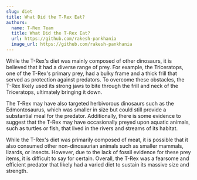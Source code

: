 ```yaml
---
slug: diet
title: What Did the T-Rex Eat?
authors:
  name: T-Rex Team
  title: What Did the T-Rex Eat?
  url: https://github.com/rakesh-pankhania
  image_url: https://github.com/rakesh-pankhania
---
```


While the T-Rex's diet was mainly composed of other dinosaurs, it is believed that it had a diverse range of prey. For example, the Triceratops, one of the T-Rex's primary prey, had a bulky frame and a thick frill that served as protection against predators. To overcome these obstacles, the T-Rex likely used its strong jaws to bite through the frill and neck of the Triceratops, ultimately bringing it down.

The T-Rex may have also targeted herbivorous dinosaurs such as the Edmontosaurus, which was smaller in size but could still provide a substantial meal for the predator. Additionally, there is some evidence to suggest that the T-Rex may have occasionally preyed upon aquatic animals, such as turtles or fish, that lived in the rivers and streams of its habitat.

While the T-Rex's diet was primarily composed of meat, it is possible that it also consumed other non-dinosaurian animals such as smaller mammals, lizards, or insects. However, due to the lack of fossil evidence for these prey items, it is difficult to say for certain. Overall, the T-Rex was a fearsome and efficient predator that likely had a varied diet to sustain its massive size and strength.
